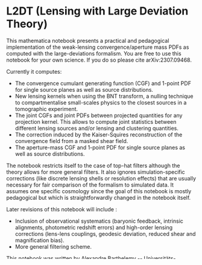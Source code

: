 # L2DT (Lensing with Large Deviation Theory)
This mathematica notebook presents a practical and pedagogical implementation of the weak-lensing convergence/aperture mass PDFs as computed with the large-deviations formalism.
You are free to use this notebook for your own science. If you do so please cite arXiv:2307.09468.

Currently it computes:
- The convergence cumulant generating function (CGF) and 1-point PDF for single source planes as well as source distributions.
- New lensing kernels when using the BNT transform, a nulling technique to compartmentalise small-scales physics to the closest sources in a tomographic experiment.
- The joint CGFs and joint PDFs between projected quantities for any projection kernel. This allows to compute joint statistics between different lensing sources and/or lensing and clustering quantities.
- The correction induced by the Kaiser-Squires reconstruction of the convergence field from a masked shear field.
- The aperture-mass CGF and 1-point PDF for single source planes as well as source distributions.

The notebook restricts itself to the case of top-hat filters although the theory allows for more general filters. It also ignores simulation-specific corrections (like discrete lensing shells or resolution effects) that are usually necessary for fair comparison of the formalism to simulated data. It assumes one specific cosmology since the goal of this notebook is mostly pedagogical but which is straightforwardly changed in the notebook itself.

Later revisions of this notebook will include :
- Inclusion of observational systematics (baryonic feedback, intrinsic alignments, photometric redshift errors) and high-order lensing corrections (lens-lens couplings, geodesic deviation, reduced shear and magnification bias).
- More general filtering scheme.

This notebook was written by Alexandre Barthelemy -- Universitäts-Sternwarte München, Fakultät für Physik der Ludwig-Maximilians-Universität.
Any questions/remarks should be addressed to A.Barthelemy@lmu.de

This notebook is based on numerous papers but mostly arXiv:1909.02615 for the convergence PDF (with and without BNT transform), arXiv:2106.11632 for the computation of joint-PDFs between sources, arXiv:2012.03831 for the aperture mass PDF and finally arXiv:2307.09468 for the reconstructed convergence PDF from actual cosmic observations.

You are free to use this notebook for your own science. If you do so please cite arXiv:2307.09468.

# Instructions
The zip file contains the notebook and pre-ran quantities facilitating the usability of the notebook, especially the first time. You can also alternatively download the notebook separatly if you already know what you are doing.

